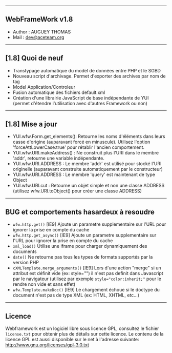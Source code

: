 ﻿---------------------------------------------------------------------------------------------------------------------------------------
 WebFrameWork v1.8
---------------------------------------------------------------------------------------------------------------------------------------
-   Author : AUGUEY THOMAS
-   Mail   : dev@aceteam.org

---------------------------------------------------------------------------------------------------------------------------------------
 [1.8] Quoi de neuf 
---------------------------------------------------------------------------------------------------------------------------------------
- Transtypage automatique du model de données entre PHP et le SGBD
- Nouveau script d'archivage. Permet d'exporter des archives par nom de tag
- Model Application/Controleur
- Fusion automatique des fichiers default.xml
- Création d'une librairie JavaScript de base indépendante de YUI (permet d'étendre l'utilisation avec d'autres Framework ou non)

---------------------------------------------------------------------------------------------------------------------------------------
 [1.8] Mise a jour
---------------------------------------------------------------------------------------------------------------------------------------
- YUI.wfw.Form.get_elements(): Retourne les noms d'éléments dans leurs casse d'origine (auparavant forcé en minuscule). Utilisez l'option 'forceAttLowerCase:true' pour rétablir l'ancien comportement.
- YUI.wfw.URI.makeAddress()  : Ne construit plus l'URI dans le membre 'addr', retourne une variable indépendante.
- YUI.wfw.URI.ADDRESS        : Le membre 'addr' est utilisé pour stocké l'URI originelle (auparavant construite automatiquement par le constructeur)
- YUI.wfw.URI.ADDRESS        : Le membre 'query' est maintenant de type Object
- YUI.wfw.URI.cut            : Retourne un objet simple et non une classe ADDRESS (utilisez wfw.URI.toObject() pour créer une classe ADDRESS) 

---------------------------------------------------------------------------------------------------------------------------------------
 BUG et comportements hasardeux à resoudre
---------------------------------------------------------------------------------------------------------------------------------------
- `wfw.http.get()`                   [IE9] Ajoute un parametre supplementaire sur l'URL pour ignorer la prise en compte du cache
- `wfw.http.get_async()`             [IE9] Ajoute un parametre supplementaire sur l'URL pour ignorer la prise en compte du cache
- `xml_load()`                       Utilise une iframe pour charger dynamiquement des documents
- `date()`                           Ne retourne pas tous les types de formats supportés par la version PHP
- `cXMLTemplate.merge_arguments()`   [IE9] Lors d'une action "merge" si un attribut est définit vide (ex: style="") il n'est pas definit dans Javascript par le navigateur (utilisez par exemple `style="color:inherit;"` pour le rendre non vide et sans effet)
- `wfw.Template.makeDoc()`           [IE9] Le chargement échoue si le doctype du document n'est pas de type XML (ex: HTML, XHTML, etc...)


---------------------------------------------------------------------------------------------------------------------------------------
 Licence
---------------------------------------------------------------------------------------------------------------------------------------
Webframework est un logiciel libre sous licence GPL, consultez le fichier `license.txt` pour obtenir plus de détails sur cette licence.
Le contenu de la licence GPL est aussi disponible sur le net à l'adresse suivante: http://www.gnu.org/licenses/gpl-3.0.txt